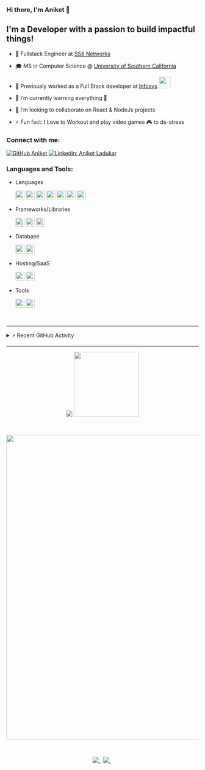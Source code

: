 ### Hi there, I'm Aniket 👋


## I'm a Developer with a passion to build impactful things!

-   🏢 Fullstack Engineer at [SS8 Networks](https://www.ss8.com/)
-   🎓 MS in Computer Science @ [University of Southern California](https://www.usc.edu/)
-   🏢 Previously worked as a Full Stack developer at [Infosys](https://www.infosys.com/) <img src="https://media.giphy.com/media/WUlplcMpOCEmTGBtBW/giphy.gif" width="30">

-   🌱 I’m currently learning everything 🤣
-   👯 I’m looking to collaborate on React & NodeJs projects
<!-- -   🥅 2022 Goals: Contribute more to Open Source projects -->
-   ⚡ Fun fact: I Love to Workout and play video games 🎮 to de-stress

### Connect with me:

[![GitHub Aniket](https://img.shields.io/github/followers/ladukaraniket?label=follow&style=social)][github] [![Linkedin: Aniket Ladukar](https://img.shields.io/badge/-Aniket%20Ladukar-blue?style=flat-square&logo=Linkedin&logoColor=white&link=https://www.linkedin.com/in/ladukaraniket/)][linkedin] 

### Languages and Tools:

-   Languages

    <img alt="typescript" src="https://img.shields.io/badge/-Typescript-444?&logo=Typescript&logoColor=2496ED" height="23px" /> 
    <img alt="javascript" src="https://img.shields.io/badge/-Javascript-444?&logo=javascript" height="23px" />
    <img alt="python" src="https://img.shields.io/badge/-Python-444?&logo=python&logoColor=2496ED" height="23px" />
    <img alt="html" src="https://img.shields.io/badge/-Html-444?&logo=Html5" height="23px" /> 
    <img alt="css" src="https://img.shields.io/badge/-CSS-444?&logo=Css3&logoColor=2496ED" height="23px" /> 
    <img alt="go" src="https://img.shields.io/badge/-GO-444?&logo=go&logoColor=007ACC&logoColor=2496ED" height="23px" /> 
    <img alt="java" src="https://img.shields.io/badge/-Java-444?&logo=Java&logoColor=FF0000" height="23px" />

-   Frameworks/Libraries

    <img alt="reactjs" src="https://img.shields.io/badge/-React-444?&logo=react" height="23px" /> 
    <img alt="spring" src="https://img.shields.io/badge/-Spring%20Boot-444?logo=Spring" height="23px" />
    <img alt="nodejs" src="https://img.shields.io/badge/-Nodejs-444?&logo=node.js" height="23px" /> 
    <!-- <img alt="graphql" src="https://img.shields.io/badge/-GraphQL-444?&logo=GraphQL&logoColor=E10098" height="23px" />  -->
    <!-- <img alt="styled-components" src="https://img.shields.io/badge/-Styled%20Components-444?logo=styled-components" h,eight="23px" />  -->

-   Database

    <!-- <img alt="redis" src="https://img.shields.io/badge/-Redis-444?&logo=Redis" height="23px" />  -->
    <img alt="mongodb" src="https://img.shields.io/badge/-MongoDB-444?&logo=MongoDB" height="23px" /> 
    <img alt="mysql" src="https://img.shields.io/badge/-MySQL-444?&logo=MySQL&logoColor=2496ED" height="23px" />

-   Hosting/SaaS

    <!-- <img alt="aws" src="https://img.shields.io/badge/-AWS-444?&logo=Amazon-aws&logoColor=FF9900" height="23px" /> 
    <img alt="github-actions" src="https://img.shields.io/badge/-Github%20Actions-444?&logo=github-actions&logoColor=2496ED" height="23px" />  -->
    <img alt="docker" src="https://img.shields.io/badge/-Docker-444?&logo=docker" height="23px" />
    <img alt="kubernetes" src="https://img.shields.io/badge/-Kubernetes-444?&logo=kubernetes" height="23px" />

-   Tools

    <img alt="vscode" src="https://img.shields.io/badge/-VSCode-444?&logo=visual-studio-code&logoColor=007ACC" height="23px" /> 
    <img alt="git" src="https://img.shields.io/badge/-git-444?&logo=Git" height="23px" />

<br>


<!---
---

<h2 align="center">👨‍💻 Repositories 👨‍💻</h2>
<br>
<div width="100%" align="center">
  <a align="left" href="https://github.com/ladukaraniket/confusion" title="confusion"><img align="left" height="115" src="https://github-readme-stats.vercel.app/api/pin/?username=ladukaraniket&repo=confusion&theme=react&border_color=61dafb&border_radius=10"></a><a align="right" href="https://github.com/ladukaraniket/conFusionServer" title="conFusionServer"><img align="right" height="115" src="https://github-readme-stats.vercel.app/api/pin/?username=ladukaraniket&repo=conFusionServer&theme=react&border_color=61dafb&border_radius=10"></a>
</div>
<br/><br/><br/><br/><br/><br/>
<div width="100%" align="center">
  <a align="left" href="https://github.com/ladukaraniket/Sorting-Visualizer" title="Sorting-Visualizer"><img align="left" height="115" src="https://github-readme-stats.vercel.app/api/pin/?username=ladukaraniket&repo=Sorting-Visualizer&theme=react&border_color=61dafb&border_radius=10"></a>
</div>
<br/><br/><br/><br/><br/><br/>
<h4 align="center">
  <a href="https://github.com/ladukaraniket?tab=repositories" title="Show Repositories">🔎 Show More 🔍</a>
</h4>
--->


---

<details>
  <summary>⚡ Recent GitHub Activity</summary>

<!--START_SECTION:activity-->

1. ❗️ Opened issue [#1](https://github.com/Atharva21/rickroll-bot/issues/1) in [Atharva21/rickroll-bot](https://github.com/Atharva21/rickroll-bot)
2. 🎉 Merged PR [#26](https://github.com/ladukaraniket/Sorting-Visualizer/pull/26) in [ladukaraniket/Sorting-Visualizer](https://github.com/ladukaraniket/Sorting-Visualizer)
3. 🎉 Merged PR [#25](https://github.com/ladukaraniket/Sorting-Visualizer/pull/25) in [ladukaraniket/Sorting-Visualizer](https://github.com/ladukaraniket/Sorting-Visualizer)
4. 🎉 Merged PR [#24](https://github.com/ladukaraniket/Sorting-Visualizer/pull/24) in [ladukaraniket/Sorting-Visualizer](https://github.com/ladukaraniket/Sorting-Visualizer)
5. 🎉 Merged PR [#23](https://github.com/ladukaraniket/Sorting-Visualizer/pull/23) in [ladukaraniket/Sorting-Visualizer](https://github.com/ladukaraniket/Sorting-Visualizer)
    <!--END_SECTION:activity-->
    </details>
---

<p align="center">
<img src="https://github-readme-stats.vercel.app/api/top-langs/?username=ladukaraniket&exclude_repo=leetcode,Leetcode&layout=compact&theme=ayu-mirage&show_icons=true&hide_border=true&include_all_commits=true&count_private=true&line_height=21" />
<img height="170" valign="center" src="https://github-readme-stats.vercel.app/api?username=ladukaraniket&show_icons=true&hide_border=true&theme=ayu-mirage&include_all_commits=true&count_private=true&line_height=21" />
</p>
<br>
<p align="center">
    <a href="#">
        <img width=800 src="https://github-profile-trophy.vercel.app/?username=ladukaraniket&column=6&margin-w=10&theme=onedark"/>
    </a>
</p>
<br>

<p align="center">
    <a href="#">
        <img src="https://komarev.com/ghpvc/?username=ladukaraniket&color=brightgreen">
    </a>
    &nbsp;
    <a href="https://leetcode.com/ladukaraniket/">
        <img src="https://img.shields.io/badge/dynamic/json?labelColor=black&color=%23ffa116&label=Leetcode%20Solved&query=solved&url=https%3A%2F%2Fleetcode-badge.vercel.app%2Fapi%2Fusers%2Fladukaraniket&logo=leetcode&logoColor=yellow">
    </a>
    &nbsp;
    <!-- <a href="https://lichess.org/@/cybertron21">
        <img src="https://img.shields.io/badge/cybertron21-white?style=social&logo=lichess&label=lichess">
    </a> -->
</p>

[linkedin]: https://www.linkedin.com/in/ladukaraniket/
[github]: https://github.com/ladukaraniket
<!-- [discord]: https://discord.gg/4dgQfqBNAU -->

<!-- [typescript]: https://img.shields.io/badge/-Typescript-333?&logo=Typescript
[nodejs]: https://img.shields.io/badge/-Nodejs-333?&logo=node.js
[javascript]: https://img.shields.io/badge/-Javascript-333?&logo=javascript
[graphql]: https://img.shields.io/badge/-GraphQL-333?&logo=GraphQL&logoColor=E10098
[html]: https://img.shields.io/badge/-Html-333?&logo=Html5
[css]: https://img.shields.io/badge/-CSS-333?&logo=Css3&logoColor=1572B6
[react]: https://img.shields.io/badge/-React-333?&logo=react
[styled-components]: https://img.shields.io/badge/-Styled%20Components-333?logo=styled-components
[java]: https://img.shields.io/badge/-Java-333?&logo=Java&logoColor=FF0000
[spring]: https://img.shields.io/badge/-Spring%20Boot-333?logo=Spring
[aws]: https://img.shields.io/badge/-AWS-333?&logo=Amazon-aws&logoColor=FF9900
[gh-actions]: https://img.shields.io/badge/-Github%20Actions-333?&logo=github-actions
[docker]: https://img.shields.io/badge/-Docker-333?&logo=docker
[python]: https://img.shields.io/badge/-Python-333?&logo=python
[git]: https://img.shields.io/badge/-git-333?&logo=Git
[redis]: https://img.shields.io/badge/-Redis-333?&logo=Redis
[mongodb]: https://img.shields.io/badge/-MongoDB-333?&logo=MongoDB
[mysql]: https://img.shields.io/badge/-MySQL-333?&logo=MySQL
[vscode]: https://img.shields.io/badge/-VSCode-333?&logo=visual-studio-code&logoColor=007ACC
[go]: https://img.shields.io/badge/-GO-333?&logo=go&logoColor=007ACC -->
